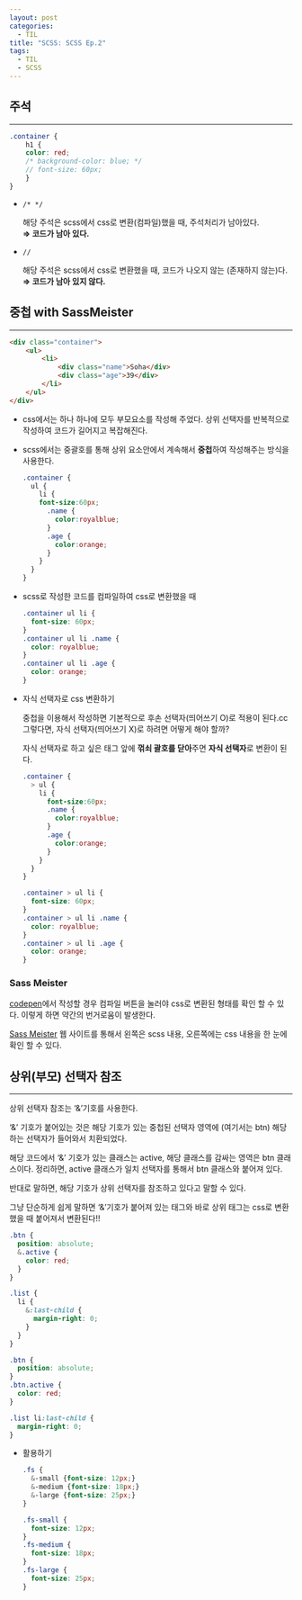 ```yaml
---
layout: post
categories:
  - TIL
title: "SCSS: SCSS Ep.2"
tags:
  - TIL
  - SCSS
---
```

## __주석__
---

```scss
.container {
	h1 {
    color: red;
    /* background-color: blue; */
    // font-size: 60px;
	}
}
```

- `/* */`
  
  해당 주석은 scss에서 css로 변환(컴파일)했을 때, 주석처리가 남아있다.  
  **⇒ 코드가 남아 있다.**
    
- `//`
  
  해당 주석은 scss에서 css로 변환했을 때, 코드가 나오지 않는 (존재하지 않는)다.  
  **⇒ 코드가 남아 있지 않다.**

## __중첩 with SassMeister__
---

```html
<div class="container">
	<ul>
		<li>
			<div class="name">Soha</div>
			<div class="age">39</div>
		</li>
	</ul>
</div>
```

- css에서는 하나 하나에 모두 부모요소를 작성해 주었다. 상위 선택자를 반복적으로 작성하여 코드가 길어지고 복잡해진다.
- scss에서는 중괄호를 통해 상위 요소안에서 계속해서 **중첩**하여 작성해주는 방식을 사용한다.
    
  ```scss
  .container {
    ul {
      li {
      font-size:60px;
        .name {
          color:royalblue;
        }
        .age {
          color:orange;
        }
      }
    }
  }
  ```
    
- scss로 작성한 코드를 컴파일하여 css로 변환했을 때
    
  ```css
  .container ul li {
    font-size: 60px;
  }
  .container ul li .name {
    color: royalblue;
  }
  .container ul li .age {
    color: orange;
  }
  ```
    
- 자식 선택자로 css 변환하기
    
  중첩을 이용해서 작성하면 기본적으로 후손 선택자(띄어쓰기 O)로 적용이 된다.cc
  그렇다면, 자식 선택자(띄어쓰기 X)로 하려면 어떻게 해야 할까?
  
  자식 선택자로 하고 싶은 태그 앞에 **꺾쇠 괄호를 닫아**주면 **자식 선택자**로 변환이 된다.
  
  ```scss
  .container {
    > ul {
      li {
        font-size:60px;
        .name {
          color:royalblue;
        }
        .age {
          color:orange;
        }
      }
    }
  }
  ```
  
  ```css
  .container > ul li {
    font-size: 60px;
  }
  .container > ul li .name {
    color: royalblue;
  }
  .container > ul li .age {
    color: orange;
  }
  ```
    

### Sass Meister

[codepen](https://codepen.io/)에서 작성할 경우 컴파일 버튼을 눌러야 css로 변환된 형태를 확인 할 수 있다. 이렇게 하면 약간의 번거로움이 발생한다.

[Sass Meister](https://www.sassmeister.com/) 웹 사이트를 통해서 왼쪽은 scss 내용, 오른쪽에는 css 내용을 한 눈에 확인 할 수 있다.

## __상위(부모) 선택자 참조__
---

상위 선택자 참조는 ‘&’기호를 사용한다.

‘&’ 기호가 붙어있는 것은 해당 기호가 있는 중첩된 선택자 영역에 (여기서는 btn) 해당하는 선택자가 들어와서 치환되었다.

해당 코드에서 ‘&’ 기호가 있는 클래스는 active, 해당 클래스를 감싸는 영역은 btn 클래스이다. 정리하면, active 클래스가 일치 선택자를 통해서 btn 클래스와 붙어져 있다.

반대로 말하면, 해당 기호가 상위 선택자를 참조하고 있다고 말할 수 있다.

그냥 단순하게 쉽게 말하면 ‘&’기호가 붙어져 있는 태그와 바로 상위 태그는 css로 변환했을 때 붙어져서 변환된다!!

```scss
.btn {
  position: absolute;
  &.active {
    color: red;
  }
}

.list {
  li {
    &:last-child {
      margin-right: 0;
    }
  }
}
```

```css
.btn {
  position: absolute;
}
.btn.active {
  color: red;
}

.list li:last-child {
  margin-right: 0;
}
```

- 활용하기
    
  ```scss
  .fs {
    &-small {font-size: 12px;}
    &-medium {font-size: 18px;}
    &-large {font-size: 25px;}
  }
  ```
  
  ```css
  .fs-small {
    font-size: 12px;
  }
  .fs-medium {
    font-size: 18px;
  }
  .fs-large {
    font-size: 25px;
  }
  ```